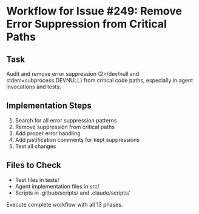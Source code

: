 # Workflow for Issue #249: Remove Error Suppression from Critical Paths

## Task
Audit and remove error suppression (2>/dev/null and stderr=subprocess.DEVNULL) from critical code paths, especially in agent invocations and tests.

## Implementation Steps
1. Search for all error suppression patterns
2. Remove suppression from critical paths
3. Add proper error handling
4. Add justification comments for kept suppressions
5. Test all changes

## Files to Check
- Test files in tests/
- Agent implementation files in src/
- Scripts in .github/scripts/ and .claude/scripts/

Execute complete workflow with all 13 phases.
